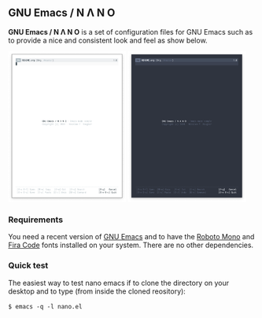 


## GNU Emacs / N Λ N O 

**GNU Emacs / N Λ N O** is a set of configuration files for GNU Emacs
such as to provide a nice and consistent look and feel as show below.

<div>
<img src="./images/nano-emacs-light.png" width=47.5%>
<img src="./images/nano-emacs-dark.png"  width=47.5%>
</div>


### Requirements

You need a recent version of
[GNU Emacs](https://www.gnu.org/software/emacs/) and to have the
[Roboto Mono](https://fonts.google.com/specimen/Roboto+Mono) and
[Fira Code](https://fonts.google.com/specimen/Fira+Code) fonts
installed on your system. There are no other dependencies.

### Quick test

The easiest way to test nano emacs if to clone the directory on your
desktop and to type (from inside the cloned reository):

```
$ emacs -q -l nano.el
```












